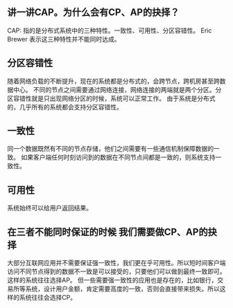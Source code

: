 ## 讲一讲CAP。为什么会有CP、AP的抉择？

CAP: 指的是分布式系统中的三种特性。一致性、可用性、分区容错性。
Eric Brewer 表示这三种特性并不能同时达成。

## 分区容错性
随着网络负载的不断提升，现在的系统都是分布式的，会跨节点，跨机房甚至跨数据中心。
不同的节点之间需要通过网络连接，网络连接的两端就是两个分区。分区容错性就是只出现网络分区的时候，系统可以正常工作。
由于系统是分布式的，几乎所有的系统都会支持分区容错性。

## 一致性
同一个数据既然有不同的节点存储，他们之间需要有一些通信机制保障数据的一致。
如果客户端任何时刻访问到的数据在不同节点间都是一致的，则系统支持一致性。

## 可用性
系统始终可以给用户返回结果。

## 在三者不能同时保证的时候 我们需要做CP、AP的抉择
大部分互联网应用并不需要保证强一致性，我们更在乎可用性。所以短时间客户端访问不同节点得到的数据不一致是可以接受的，只要他们可以做到最终一致即可。这样的系统往往选择AP。
但一些需要强一致性的应用也是存在的，比如银行，交易所等系统，设计用户金额，肯定需要高度的一致，否则会直接带来损失。所以这样的系统往往会选择CP。
